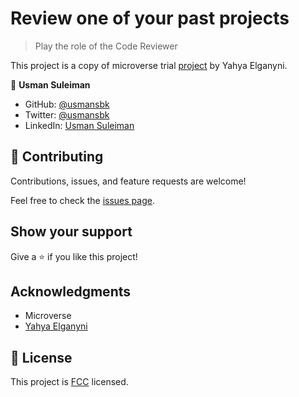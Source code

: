 # Review one of your past projects

> Play the role of the Code Reviewer

This project is a copy of microverse trial [project](https://github.com/yahyaelganyni1/yahya-fortunatus) by Yahya Elganyni.

👤 **Usman Suleiman**

- GitHub: [@usmansbk](https://github.com/usmansbk)
- Twitter: [@usmansbk](https://twitter.com/usmansbk)
- LinkedIn: [Usman Suleiman](https://www.linkedin.com/in/usman-suleiman-82b444140/)

## 🤝 Contributing

Contributions, issues, and feature requests are welcome!

Feel free to check the [issues page](../../issues/).

## Show your support

Give a ⭐️ if you like this project!

## Acknowledgments

- Microverse
- [Yahya Elganyni](https://github.com/yahyaelganyni1)

## 📝 License

This project is [FCC](./license.txt) licensed.
